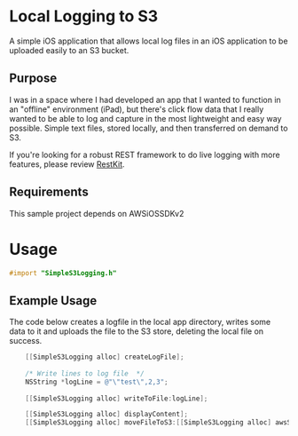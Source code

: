 # Local Logging to S3

A simple iOS application that allows local log files in an iOS application to be uploaded easily to an S3 bucket.

## Purpose

I was in a space where I had developed an app that I wanted to function in an "offline" environment (iPad), but there's click flow data that I really wanted to be able to log and capture in the most lightweight and easy way possible.  Simple text files, stored locally, and then transferred on demand to S3.

If you're looking for a robust REST framework to do live logging with more features, please review [RestKit](http://restkit.org// "RestKit").

## Requirements

This sample project depends on AWSiOSSDKv2

# Usage

```objective-c
#import "SimpleS3Logging.h"
```

## Example Usage

The code below creates a logfile in the local app directory, writes some data to it and uploads the file to the S3 store, deleting the local file on success.

```objective-c    
    [[SimpleS3Logging alloc] createLogFile];
    
    /* Write lines to log file  */
    NSString *logLine = @"\"test\",2,3";
    
    [[SimpleS3Logging alloc] writeToFile:logLine];

    [[SimpleS3Logging alloc] displayContent];
    [[SimpleS3Logging alloc] moveFileToS3:[[SimpleS3Logging alloc] awsS3FileNameGenerator]];
```
